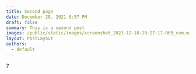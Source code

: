 ```yaml
---
title: Second page
date: December 28, 2021 8:57 PM
draft: false
summary: This is a sexond post
images: /public/static/images/screenshot_2021-12-10-20-27-17-069_com.miui.home.jpg
layout: PostLayout
authors:
  - default
---
```

7